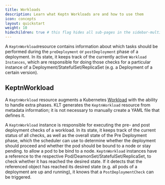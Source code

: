 ```yaml
---
title: Workloads
description: Learn what Keptn Workloads are and how to use them
icon: concepts
layout: quickstart
weight: 10
hidechildren: true # this flag hides all sub-pages in the sidebar-multicard.html
---
```


A `KeptnWorkload`resource contains information about
which tasks should be performed during the `preDeployment`
or `postDeployment` phase of a deployment.
In its state,
it keeps track of the currently active `Workload Instances`,
which are responsible for doing those checks
for a particular instance of a Deployment/StatefulSet/ReplicaSet
(e.g. a Deployment of a certain version).

## KeptnWorkload

A `KeptnWorkload` resource augments a Kubernetes
[Workload](https://kubernetes.io/docs/concepts/workloads/)
with the ability to handle extra phases.
KLT generates the `KeptnWorkload` resource
from metadata information;
it is not necessary to manually create a YAML file that defines it.

A `KeptnWorkload` instance is responsible for executing
the pre- and post deployment checks of a workload.
In its state, it keeps track of the current status of all checks,
as well as the overall state of the Pre Deployment phase,
which the scheduler can use to determine whether the deployment should proceed and whether the pod should be bound to a node or stay pending.
to allow a pod to be bind to a node.
`KeptnWorkload` instances have a reference
to the respective Pod/DeamonSet/StatefulSet/ReplicaSet,
to check whether it has reached the desired state.
If it detects that the referenced object has reached its desired state
(e.g. all pods of a deployment are up and running),
it knows that a `PostDeploymentCheck` can be triggered.
